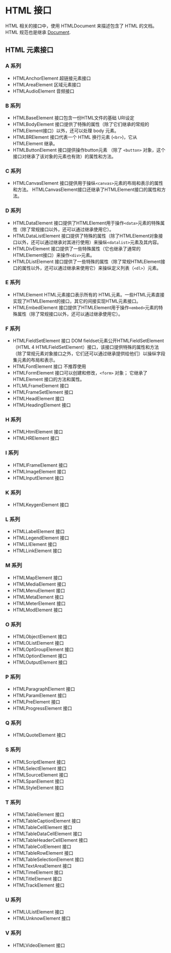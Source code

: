 # HTML 接口

HTML 相关的接口中，使用 HTMLDocument 来描述包含了 HTML 的文档。HTML 规范也是继承 [Document](./Document.md).

## HTML 元素接口

### A 系列

- HTMLAnchorElement 超链接元素接口
- HTMLAreaElement 区域元素接口
- HTMLAudioElement 音频接口

### B 系列

- HTMLBaseElement 接口包含一份HTML文件的基础 URI设定
- HTMLBodyElement 接口提供了特殊的属性（除了它们继承的常规的HTMLElement接口）以外，还可以处理 body 元素。
- HTMLBRElement 接口代表一个 HTML 换行元素 (`<br>`)，它从 HTMLElement 继承。
- HTMLButtonElement 接口提供操作button元素 （除了 `<button>` 对象，这个接口对继承了该对象的元素也有效）的属性和方法。

### C 系列

- HTMLCanvasElement 接口提供用于操纵`<canvas>`元素的布局和表示的属性和方法。 HTMLCanvasElement接口还继承了HTMLElement接口的属性和方法。

### D 系列

- HTMLDataElement 接口提供了HTMLElement用于操作`<data>`元素的特殊属性（除了常规接口以外，还可以通过继承使用它）。
- HTMLDataListElement 接口提供了特殊的属性（除了HTMLElement对象接口以外，还可以通过继承对其进行使用）来操纵`<datalist>`元素及其内容。
- HTMLDivElement 接口提供了一些特殊属性（它也继承了通常的HTMLElement接口）来操作`<div>`元素。
- HTMLDListElement 接口提供了一些特殊的属性（除了常规HTMLElement接口的属性以外，还可以通过继承来使用它）来操纵定义列表（`<dl>`）元素。

### E 系列

- HTMLElement HTML元素接口表示所有的 HTML元素。一些HTML元素直接实现了HTMLElement的接口，其它的间接实现HTML元素接口。
- HTMLEmbedElement 接口提供了HTMLElement用于操作`<embed>`元素的特殊属性（除了常规接口以外，还可以通过继承使用它）。

### F 系列

- HTMLFieldSetElement 接口 DOM fieldset元素公开HTMLFieldSetElement   （HTML 4 HTMLFieldSetElement）接口，该接口提供特殊的属性和方法（除了常规元素对象接口之外，它们还可以通过继承提供给他们）以操纵字段集元素的布局和表示。
- HTMLFontElement 接口 不推荐使用
- HTMLFormElement 接口可以创建和修改，`<form>` 对象； 它继承了 HTMLElement 接口的方法和属性。
- HTLMLFrameElement 接口
- HTMLFrameSetElement 接口
- HTMLHeadElement 接口
- HTMLHeadingElement 接口

### H 系列

- HTMLHtmlElement 接口
- HTMLHRElement 接口

### I 系列

- HTMLIFrameElement 接口
- HTMLImageElement 接口
- HTMLInputElement 接口

### K 系列

- HTMLKeygenElement 接口

### L 系列

- HTMLLabelElement 接口
- HTMLLegendElement 接口
- HTMLLIElement 接口
- HTMLLinkElement 接口

### M 系列
- HTMLMapElement 接口
- HTMLMediaElement 接口
- HTMLMenuElement 接口
- HTMLMetaElement 接口
- HTMLMeterElement 接口
- HTMLModElement 接口

### O 系列

- HTMLObjectElement 接口
- HTMLOListElement 接口
- HTMLOptGroupElement  接口
- HTMLOptionElement 接口
- HTMLOutputElement 接口

### P 系列

- HTMLParagraphElement 接口
- HTMLParamElement 接口
- HTMLPreElement 接口
- HTMLProgressElement 接口

### Q 系列

- HTMLQuoteElement 接口

### S 系列

- HTMLScriptElement 接口
- HTMLSelectElement 接口
- HTMLSourceElement 接口
- HTMLSpanElement 接口
- HTMLStyleElement 接口

### T 系列 

- HTMLTableElement 接口
- HTMLTableCaptionElement 接口
- HTMLTableCellElement 接口
- HTMLTableDataCellElement 接口
- HTMLTableHeaderCellElement 接口
- HTMLTableColElement 接口
- HTMLTableRowElement 接口
- HTMLTableSelectionElement 接口
- HTMLTextAreaElement 接口
- HTMLTimeElement 接口
- HTMLTitleElement 接口
- HTMLTrackElement 接口

### U 系列

- HTMLUListElement 接口
- HTMLUnknowElement 接口

### V 系列

- HTMLVideoElement 接口
